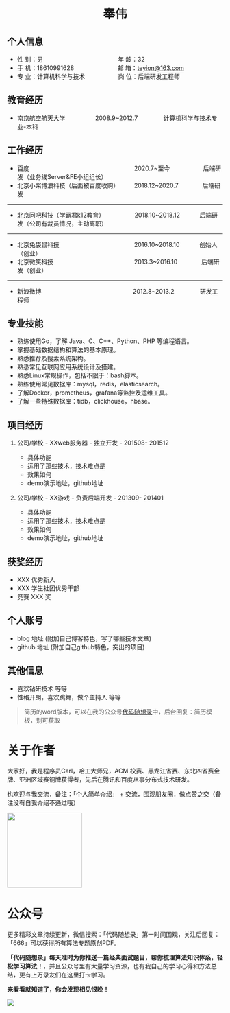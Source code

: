  <center>
     <h1>奉伟</h1>
 </center>

## 个人信息 

* 性 别：男&emsp;&emsp;&emsp;&emsp;&emsp;&emsp;&emsp;&emsp;&emsp;&emsp;&emsp;&emsp;&ensp;年 龄：32  
* 手 机：18610991628 &emsp;&emsp;&emsp;&emsp;&emsp;&emsp;&ensp;&ensp;邮 箱：teyion@163.com    
* 专 业：计算机科学与技术 &emsp;&emsp;&emsp;&emsp;&emsp; 岗 位：后端研发工程师

## 教育经历

* 南京航空航天大学&emsp;&emsp;&emsp;&emsp;&emsp;2008.9~2012.7&emsp;&emsp;&emsp;&emsp; 计算机科学与技术专业-本科  

## 工作经历

* 百度&emsp;&emsp;&emsp;&emsp;&emsp;&emsp;&ensp;&emsp;&emsp;&ensp;&emsp;&emsp;&ensp;&emsp;&emsp;&ensp;&emsp;&emsp;&ensp;&emsp;2020.7~至今 &emsp;&emsp;&emsp;&emsp;&emsp; 后端研发（业务线Server&FE小组组长）
* 北京小桨博浪科技（后面被百度收购）&emsp;&emsp;&ensp;2018.12~2020.7&emsp;&emsp;&emsp;&emsp;后端研发

-------
* 北京问吧科技（学霸君k12教育）&emsp;&ensp;&emsp;&ensp;&emsp;&emsp;2018.10~2018.12&emsp;&emsp;&emsp; 后端研发（公司有裁员情况，主动离职）

------
* 北京兔袋鼠科技&emsp;&emsp;&emsp;&emsp;&emsp;&emsp;&emsp;&emsp;&emsp;&emsp;&emsp;&emsp;&ensp;2016.10~2018.10&emsp;&emsp;&emsp; 创始人（创业）
* 北京微笑科技&emsp;&emsp;&emsp;&emsp;&emsp;&emsp;&emsp;&emsp;&emsp;&emsp;&emsp;&emsp;&emsp;&ensp;2013.3~2016.10&emsp;&emsp;&emsp;&emsp;后端研发（创业）
------
* 新浪微博&emsp;&emsp;&emsp;&emsp;&emsp;&emsp;&emsp;&emsp;&emsp;&emsp;&emsp;&emsp;&emsp;&emsp;&emsp; 2012.8~2013.2&emsp;&emsp;&emsp;&emsp; 研发工程师         

## 专业技能

* 熟练使用Go，了解 Java、C、C++、Python、PHP 等编程语言。
* 掌握基础数据结构和算法的基本原理。
* 熟悉推荐及搜索系统架构。
* 熟悉常见互联网应用系统设计及搭建。
* 熟悉Linux常规操作，包括不限于：bash脚本。
* 熟练使用常见数据库：mysql，redis，elasticsearch。
* 了解Docker，prometheus，grafana等监控及运维工具。
* 了解一些特殊数据库：tidb，clickhouse，hbase。

## 项目经历

1. 公司/学校 - XXweb服务器 - 独立开发 - 201508- 201512 
    * 具体功能 
    * 运用了那些技术，技术难点是
    * 效果如何
    * demo演示地址，github地址 

2. 公司/学校 - XX游戏 - 负责后端开发 - 201309- 201401 
    * 具体功能 
    * 运用了那些技术，技术难点是
    * 效果如何
    * demo演示地址，github地址 

## 获奖经历
* XXX 优秀新人
* XXX 学生社团优秀干部
* 竞赛 XXX 奖

## 个人账号 
* blog 地址 (附加自己博客特色，写了哪些技术文章)
* github 地址 (附加自己github特色，突出的项目)

## 其他信息 
* 喜欢钻研技术 等等
* 性格开朗，喜欢跳舞，做个主持人 等等 

> 简历的word版本，可以在我的公众号[代码随想录](https://img-blog.csdnimg.cn/20200815195519696.png)中，后台回复：简历模板，别可获取

# 关于作者

大家好，我是程序员Carl，哈工大师兄，ACM 校赛、黑龙江省赛、东北四省赛金牌、亚洲区域赛铜牌获得者，先后在腾讯和百度从事分布式技术研发。

也欢迎与我交流，备注：「个人简单介绍」 + 交流，围观朋友圈，做点赞之交（备注没有自我介绍不通过哦）

<a name="微信"></a>
<img src="https://img-blog.csdnimg.cn/20200814140330894.png" data-img="1" width="175" height="175">

# 公众号

更多精彩文章持续更新，微信搜索：「代码随想录」第一时间围观，关注后回复：「666」可以获得所有算法专题原创PDF。


**「代码随想录」每天准时为你推送一篇经典面试题目，帮你梳理算法知识体系，轻松学习算法！**，并且公众号里有大量学习资源，也有我自己的学习心得和方法总结，更有上万录友们在这里打卡学习。

**来看看就知道了，你会发现相见恨晚！**

<a name="公众号"></a>

![](https://github.com/youngyangyang04/leetcode-master/blob/master/pics/%E5%85%AC%E4%BC%97%E5%8F%B7.png)

